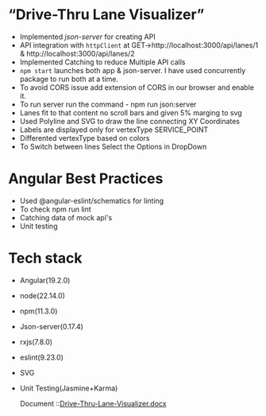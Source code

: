 # “Drive-Thru Lane Visualizer”
- Implemented *json-server* for creating API
- API integration with `httpClient` at 
  GET->http://localhost:3000/api/lanes/1 & http://localhost:3000/api/lanes/2
- Implemented Catching to reduce Multiple API calls
- `npm start` launches both app & json-server. I have used concurrently package to run both at a time.
- To avoid CORS issue add extension of CORS in our browser and enable it.
- To run server run the command - npm run json:server
- Lanes fit to that content no scroll bars and given 5% marging to svg
- Used Polyline and SVG to draw the line connecting XY Coordinates
- Labels are displayed only for vertexType SERVICE_POINT
- Differented vertexType based on colors
- To Switch between lines Select the Options in DropDown

# Angular Best Practices
- Used @angular-eslint/schematics for linting
- To check npm run lint
- Catching data of mock api's
- Unit testing


# Tech stack
- Angular(19.2.0)
- node(22.14.0)
- npm(11.3.0)
- Json-server(0.17.4)
- rxjs(7.8.0)
- eslint(9.23.0)
- SVG
- Unit Testing(Jasmine+Karma)

  Document ::[Drive-Thru-Lane-Visualizer.docx](https://github.com/user-attachments/files/20034164/Drive-Thru-Lane-Visualizer.docx)

